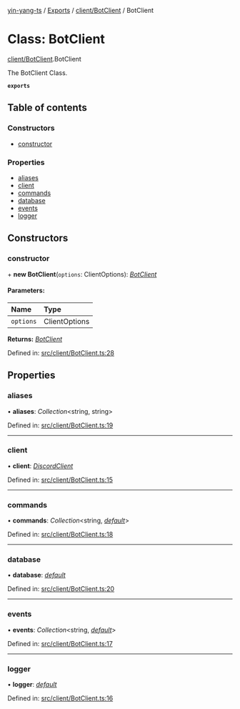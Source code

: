 [yin-yang-ts](../README.md) / [Exports](../modules.md) / [client/BotClient](../modules/client_botclient.md) / BotClient

# Class: BotClient

[client/BotClient](../modules/client_botclient.md).BotClient

The BotClient Class.

**`exports`** 

## Table of contents

### Constructors

- [constructor](client_botclient.botclient.md#constructor)

### Properties

- [aliases](client_botclient.botclient.md#aliases)
- [client](client_botclient.botclient.md#client)
- [commands](client_botclient.botclient.md#commands)
- [database](client_botclient.botclient.md#database)
- [events](client_botclient.botclient.md#events)
- [logger](client_botclient.botclient.md#logger)

## Constructors

### constructor

\+ **new BotClient**(`options`: ClientOptions): [*BotClient*](client_botclient.botclient.md)

#### Parameters:

Name | Type |
:------ | :------ |
`options` | ClientOptions |

**Returns:** [*BotClient*](client_botclient.botclient.md)

Defined in: [src/client/BotClient.ts:28](https://github.com/DetroitWhiskey136/ying-yang-ts/blob/9e5d8a8/src/client/BotClient.ts#L28)

## Properties

### aliases

• **aliases**: *Collection*<string, string\>

Defined in: [src/client/BotClient.ts:19](https://github.com/DetroitWhiskey136/ying-yang-ts/blob/9e5d8a8/src/client/BotClient.ts#L19)

___

### client

• **client**: [*DiscordClient*](client_discordclient.discordclient.md)

Defined in: [src/client/BotClient.ts:15](https://github.com/DetroitWhiskey136/ying-yang-ts/blob/9e5d8a8/src/client/BotClient.ts#L15)

___

### commands

• **commands**: *Collection*<string, [*default*](handlers_command.default.md)\>

Defined in: [src/client/BotClient.ts:18](https://github.com/DetroitWhiskey136/ying-yang-ts/blob/9e5d8a8/src/client/BotClient.ts#L18)

___

### database

• **database**: [*default*](database_database.default.md)

Defined in: [src/client/BotClient.ts:20](https://github.com/DetroitWhiskey136/ying-yang-ts/blob/9e5d8a8/src/client/BotClient.ts#L20)

___

### events

• **events**: *Collection*<string, [*default*](handlers_event.default.md)\>

Defined in: [src/client/BotClient.ts:17](https://github.com/DetroitWhiskey136/ying-yang-ts/blob/9e5d8a8/src/client/BotClient.ts#L17)

___

### logger

• **logger**: [*default*](util_logger.default.md)

Defined in: [src/client/BotClient.ts:16](https://github.com/DetroitWhiskey136/ying-yang-ts/blob/9e5d8a8/src/client/BotClient.ts#L16)
